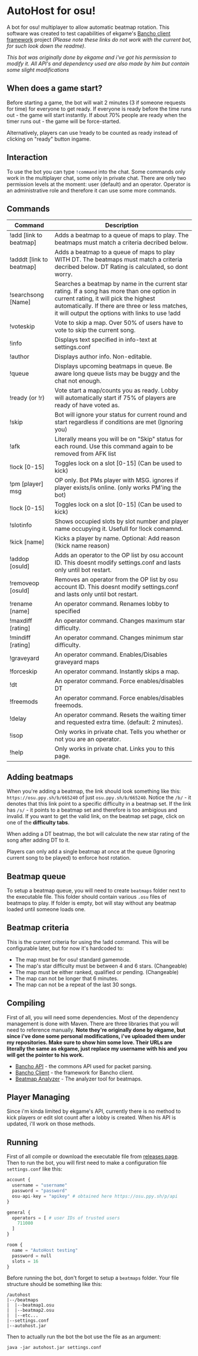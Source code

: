 # AutoHost for osu!
A bot for osu! multiplayer to allow automatic beatmap rotation. This software was created to test capabilities of ekgame's [Bancho client framework](https://github.com/ekgame/bancho-client) project *(Please note these links do not work with the current bot, for such look down the readme)*.

*This bot was originally done by ekgame and i've got his permission to modify it. All API's and dependency used are also made by him but contain some slight modifications*

## When does a game start?

Before starting a game, the bot will wait 2 minutes (3 if someone requests for time) for everyone to get ready. If everyone is ready before the time runs out - the game will start instantly. If about 70% people are ready when the timer runs out - the game will be force-started.

Alternatively, players can use !ready to be counted as ready instead of clicking on "ready" button ingame.

## Interaction

To use the bot you can type `!command` into the chat. Some commands only work in the multiplayer chat, some only in private chat. There are only two permission levels at the moment: user (default) and an operator. Operator is an administrative role and therefore it can use some more commands.

## Commands

| Command       | Description |
|---|---|
| !add [link to beatmap]  | Adds a beatmap to a queue of maps to play. The beatmaps must match a criteria decribed below. |
| !adddt [link to beatmap] | Adds a beatmap to a queue of maps to play WITH DT. The beatmaps must match a criteria decribed below. DT Rating is calculated, so dont worry. |
| !searchsong [Name] | Searches a beatmap by name in the current star rating. If a song has more than one option in current rating, it will pick the highest automatically. If there are three or less matches, it will output the options with links to use !add |
| !voteskip | Vote to skip a map. Over 50% of users have to vote to skip the current song. |
| !info | Displays text specified in info-text at settings.conf |
| !author | Displays author info. Non-editable. |
| !queue | Displays upcoming beatmaps in queue. Be aware long queue lists may be buggy and the chat not enough. |
| !ready (or !r) | Vote start a map/counts you as ready. Lobby will automatically start if 75% of players are ready of have voted as. |
| !skip | Bot will ignore your status for current round and start regardless if conditions are met (Ignoring you) |
| !afk | Literally means you will be on "Skip" status for each round. Use this command again to be removed from AFK list |
| !lock [0-15] | Toggles lock on a slot [0-15] (Can be used to kick) |
| !pm [player] msg | OP only. Bot PMs player with MSG. ignores if player exists/is online. (only works PM'ing the bot) |
| !lock [0-15] | Toggles lock on a slot [0-15] (Can be used to kick) |
| !slotinfo | Shows occupied slots by slot number and player name occupying it. Usefull for !lock comamnd.  |
| !kick [name] | Kicks a player by name. Optional: Add reason (!kick name reason) |
| !addop [osuId] | Adds an operator to the OP list by osu account ID. This doesnt modify settings.conf and lasts only until bot restart.  |
| !removeop [osuId] | Removes an operator from the OP list by osu account ID. This doesnt modify settings.conf and lasts only until bot restart.  |
| !rename [name] | An operator command. Renames lobby to specified |.
| !maxdiff [rating] | An operator command. Changes maximum star difficulty. |
| !mindiff [rating] | An operator command. Changes minimum star difficulty. |
| !graveyard | An operator command. Enables/Disables graveyard maps |
| !forceskip | An operator command. Instantly skips a map. |
| !dt | An operator command. Force enables/disables DT |
| !freemods | An operator command. Force enables/disables freemods. |
| !delay | An operator command. Resets the waiting timer and requested extra time. (default: 2 minutes). |
| !isop | Only works in private chat. Tells you whether or not you are an operator. |
| !help | Only works in private chat. Links you to this page. |

## Adding beatmaps

When you're adding a beatmap, the link should look something like this: `https://osu.ppy.sh/b/665240` of just `osu.ppy.sh/b/665240`. Notice the `/b/` - it denotes that this link point to a specific difficulty in a beatmap set. If the link has `/s/` - it points to a beatmap set and therefore is too ambigious and invalid. If you want to get the valid link, on the beatmap set page, click on one of the **difficulty tabs**.

When adding a DT beatmap, the bot will calculate the new star rating of the song after adding DT to it.

Players can only add a single beatmap at once at the queue (Ignoring current song to be played) to enforce host rotation.

## Beatmap queue
To setup a beatmap queue, you will need to create `beatmaps` folder next to the executable file. This folder should contain various `.osu` files of beatmaps to play. If folder is empty, bot will stay without any beatmap loaded until someone loads one.

## Beatmap criteria
This is the current criteria for using the !add command. This will be configurable later, but for now it's hardcoded to:
* The map must be for osu! standard gamemode.   
* The map's star difficulty must be between 4 and 6 stars. (Changeable)
* The map must be either ranked, qualified or pending. (Changeable)
* The map can not be longer that 6 minutes.
* The map can not be a repeat of the last 30 songs.

## Compiling
First of all, you will need some dependencies. Most of the dependency management is done with Maven. There are three libraries that you will need to reference manually. **Note they're originally done by ekgame, but since i've done some personal modifications, i've uploaded them under my repositories. Make sure to show him some love. Their URLs are literally the same as ekgame, just replace my username with his and you will get the pointer to his work.**
* [Bancho API](https://github.com/tsbreuer/bancho-api) - the commons API used for packet parsing.
* [Bancho Client](https://github.com/tsbreuer/bancho-client) - the framework for Bancho client.
* [Beatmap Analyzer](https://github.com/tsbreuer/beatmap-analyzer) - The analyzer tool for beatmaps.

## Player Managing
Since i'm kinda limited by ekgame's API, currently there is no method to kick players or edit slot count after a lobby is created. When his API is updated, i'll work on those methods.


## Running
First of all compile or download the executable file from [releases page](https://github.com/tsbreuer/osu-host-bot/releases).
Then to run the bot, you will first need to make a configuration file `settings.conf` like this:
```PYTHON
account {
  username = "username"
  password = "password"
  osu-api-key = "apikey" # obtained here https://osu.ppy.sh/p/api
}

general {
  operators = [ # user IDs of trusted users
	711080
  ]
}

room {
  name = "AutoHost testing"
  password = null  
  slots = 16
}
```
Before running the bot, don't forget to setup a `beatmaps` folder. Your file structure should be something like this:
```
/autohost
|--/beatmaps
|  |--beatmap1.osu
|  |--beatmap2.osu
|  |--etc...
|--settings.conf
|--autohost.jar
```

Then to actually run the bot the bot use the file as an argument:

```java -jar autohost.jar settings.conf```
